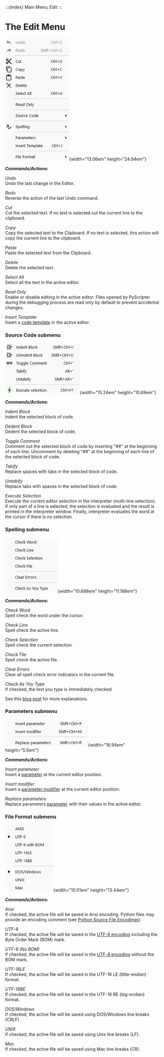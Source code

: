 :::{index} Main Menu; Edit
:::

# The Edit Menu

![graphic](images/editmenu1.png){width="13.06em"  height="24.94em"}

***Commands/Actions:***

*Undo*\
Undo the last change in the Editor.

*Redo*\
Reverse the action of the last Undo command.

*Cut*\
Cut the selected text. If no text is selected cut the current line to the clipboard.

*Copy*\
Copy the selected text to the Clipboard. If no text is selected, this action will copy the 
current line to the clipboard.

*Paste*\
Paste the selected text from the Clipboard.

*Delete*\
Delete the selected text.

*Select All*\
Select all the text in the active editor.

*Read Only*\
Enable or disable editing in the active editor. Files opened by PyScripter during the debugging process 
are read only by default to prevent accidental changes.

*Insert Template*\
Insert a [code template](codetemplates) in the active editor.


### Source Code submenu

![graphic](images/editmenu2.png){width="15.24em"  height="10.69em"}

***Commands/Actions:***

*Indent Block*\
Indent the selected block of code.

*Dedent Block*\
Dedent the selected block of code.

*Toggle Comment*\
Comment out the selected block of code by inserting "##" at the beginning of each 
line. Uncomment by deleting "##" at the beginning of each line of the selected block of code.

*Tabify*\
Replace spaces with tabs in the selected block of code.

*Untabify*\
Replace tabs with spaces in the selected block of code.

*Execute Selection*\
Execute the current editor selection in the interpreter (multi-line selection). If 
only part of a line is selected, the selection is evaluated and the result is 
printed in the interpreter window. Finally, interpreter evaluates the word at the 
cursor if there is no selection.


### Spelling submenu

![graphic](images/editmenu5.png){width="10.688em"  height="11.188em"}

***Commands/Actions:***

*Check Word*\
Spell check the word under the cursor.

*Check Line*\
Spell check the active line.

*Check Selection*\
Spell check the current selection.

*Check File*\
Spell check the active file.

*Clear Errors*\
Clear all spell check error indicators in the current file.

*Check As You Type*\
If checked, the text you type is immediately checked.  
  
See this [blog post](https://pyscripter.blogspot.com/2022/10/feature-preview-spell-checking.html) 
for more explanations.


### Parameters submenu

![graphic](images/editmenu3.png){width="16.94em"  height="5.5em"}

***Commands/Actions:***

*Insert parameter*\
Insert a [parameter](parameters) at the current editor position.

*Insert modifier*\
Insert a [parameter modifier](parameters) at the current editor position.

*Replace parameters*\
Replace parameters [parameter](parameters) with their values in the 
active editor.

### File Format submenu

![graphic](images/editmenu4.png){width="10.01em"  height="13.44em"}

***Commands/Actions:***

*Ansi*\
If checked, the active file will be saved in Ansi encoding. Python files may provide an encoding comment 
(see [Python Source File Encodings](encodedsourcefiles)).

*UTF-8*\
If checked,  the active file will be saved in the [UTF-8 encoding](encodedsourcefiles) 
including the Byte Order Mark (BOM) mark.

*UTF-8 (No BOM)*\
If checked, the active file will be saved in the [UTF-8 encoding](encodedsourcefiles) 
without the BOM mark.

*UTF-16LE*\
If checked, the active file will be saved in the UTF-16 LE (little-endian) format.

*UTF-16BE*\
If checked, the active file will be saved in the UTF-16 BE (big-endian) format.

*DOS/Windows*\
If checked,  the active file will be saved using DOS/Windows line breaks (CRLF).

*UNIX*\
If checked, the active file will be saved using Unix line breaks (LF).

*Mac*\
If checked, the active file will be saved using Mac line breaks (CR).

